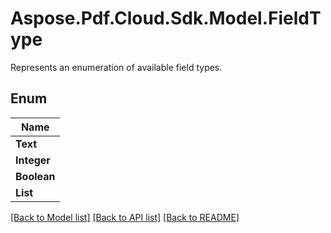 # Aspose.Pdf.Cloud.Sdk.Model.FieldType
Represents an enumeration of available field types.

## Enum

| Name |
|------------|
|**Text**| 
|**Integer**| 
|**Boolean**| 
|**List**| 


[[Back to Model list]](../README.md#documentation-for-models) [[Back to API list]](../README.md#documentation-for-api-endpoints) [[Back to README]](../README.md)

